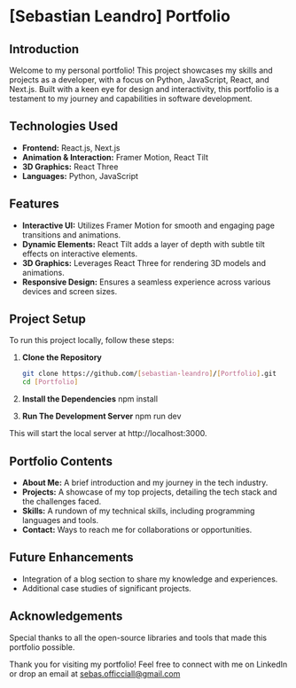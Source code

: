 # [Sebastian Leandro] Portfolio

## Introduction
Welcome to my personal portfolio! This project showcases my skills and projects as a developer, with a focus on Python, JavaScript, React, and Next.js. Built with a keen eye for design and interactivity, this portfolio is a testament to my journey and capabilities in software development.

## Technologies Used
- **Frontend:** React.js, Next.js
- **Animation & Interaction:** Framer Motion, React Tilt
- **3D Graphics:** React Three
- **Languages:** Python, JavaScript

## Features
- **Interactive UI:** Utilizes Framer Motion for smooth and engaging page transitions and animations.
- **Dynamic Elements:** React Tilt adds a layer of depth with subtle tilt effects on interactive elements.
- **3D Graphics:** Leverages React Three for rendering 3D models and animations.
- **Responsive Design:** Ensures a seamless experience across various devices and screen sizes.

## Project Setup
To run this project locally, follow these steps:

1. **Clone the Repository**
   ```bash
   git clone https://github.com/[sebastian-leandro]/[Portfolio].git
   cd [Portfolio]

2. **Install the Dependencies**
    npm install

3. **Run The Development Server**
    npm run dev

This will start the local server at http://localhost:3000.

## Portfolio Contents

- **About Me:** A brief introduction and my journey in the tech industry.
- **Projects:** A showcase of my top projects, detailing the tech stack and the challenges faced.
- **Skills:** A rundown of my technical skills, including programming languages and tools.
- **Contact:** Ways to reach me for collaborations or opportunities. 

## Future Enhancements

- Integration of a blog section to share my knowledge and experiences.
- Additional case studies of significant projects.

## Acknowledgements

Special thanks to all the open-source libraries and tools that made this portfolio possible.

Thank you for visiting my portfolio! Feel free to connect with me on LinkedIn or drop an email at sebas.officciall@gmail.com
